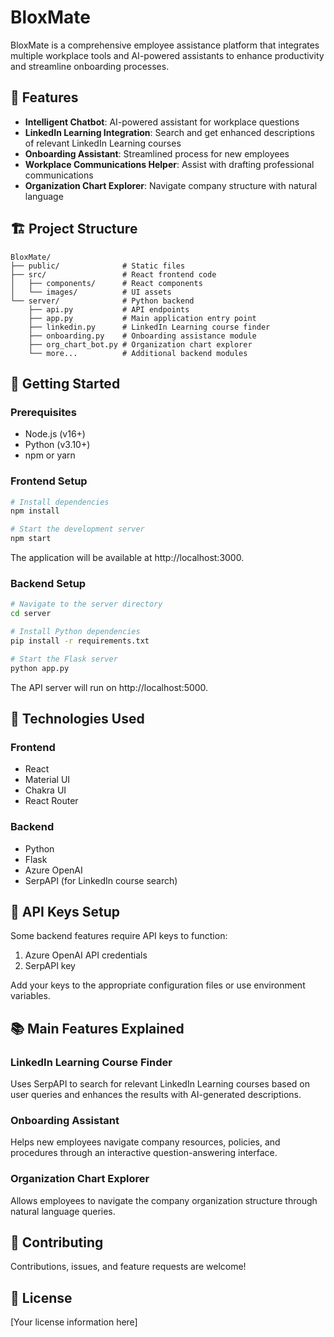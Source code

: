 # BloxMate

BloxMate is a comprehensive employee assistance platform that integrates multiple workplace tools and AI-powered assistants to enhance productivity and streamline onboarding processes.

## 🌟 Features

- **Intelligent Chatbot**: AI-powered assistant for workplace questions
- **LinkedIn Learning Integration**: Search and get enhanced descriptions of relevant LinkedIn Learning courses
- **Onboarding Assistant**: Streamlined process for new employees
- **Workplace Communications Helper**: Assist with drafting professional communications
- **Organization Chart Explorer**: Navigate company structure with natural language

## 🏗️ Project Structure

```
BloxMate/
├── public/              # Static files
├── src/                 # React frontend code
│   ├── components/      # React components
│   └── images/          # UI assets
└── server/              # Python backend
    ├── api.py           # API endpoints
    ├── app.py           # Main application entry point
    ├── linkedin.py      # LinkedIn Learning course finder
    ├── onboarding.py    # Onboarding assistance module
    ├── org_chart_bot.py # Organization chart explorer
    └── more...          # Additional backend modules
```

## 🚀 Getting Started

### Prerequisites

- Node.js (v16+)
- Python (v3.10+)
- npm or yarn

### Frontend Setup

```bash
# Install dependencies
npm install

# Start the development server
npm start
```

The application will be available at http://localhost:3000.

### Backend Setup

```bash
# Navigate to the server directory
cd server

# Install Python dependencies
pip install -r requirements.txt

# Start the Flask server
python app.py
```

The API server will run on http://localhost:5000.

## 🔧 Technologies Used

### Frontend
- React
- Material UI
- Chakra UI
- React Router

### Backend
- Python
- Flask
- Azure OpenAI
- SerpAPI (for LinkedIn course search)

## 📝 API Keys Setup

Some backend features require API keys to function:

1. Azure OpenAI API credentials
2. SerpAPI key

Add your keys to the appropriate configuration files or use environment variables.

## 📚 Main Features Explained

### LinkedIn Learning Course Finder
Uses SerpAPI to search for relevant LinkedIn Learning courses based on user queries and enhances the results with AI-generated descriptions.

### Onboarding Assistant
Helps new employees navigate company resources, policies, and procedures through an interactive question-answering interface.

### Organization Chart Explorer
Allows employees to navigate the company organization structure through natural language queries.

## 🤝 Contributing

Contributions, issues, and feature requests are welcome!

## 📄 License

[Your license information here]
